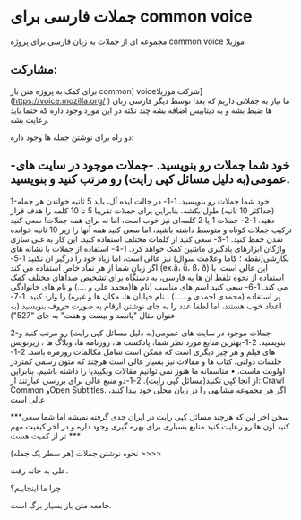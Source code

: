 #  جملات فارسی برای common voice 

مجموعه ای از جملات به زبان فارسی برای پروژه common voice موزیلا

## مشارکت:
 
﻿برای کمک به پروژه متن باز  common] voiceشرکت موزیلا](https://voice.mozilla.org/ ) ما نیاز به جملاتی داریم که بعدا توسط دیگر فارسی زبان ها ضبط بشه و به دیتابیس اضافه بشه چند نکته در این مورد وجود داره که حتما باید رعایت بشه.


دو راه برای نوشتن جمله ها وجود داره:

-خود شما جملات رو بنویسید.
-جملات موجود در سایت های عمومی(به دلیل مسائل کپی رایت) رو مرتب کنید و بنویسید.
--------------------------------------------------------------------------
1-خود شما جملات رو بنویسید.
1-1-	در حالت ایده آل، باید 5 ثانیه خواندن هر جمله (حداکثر 10 ثانیه) طول بکشه. بنابراین برای جملات تقریبا 5 تا 10 کلمه را هدف قرار دهید.
1-2-	جملات 1 یا 2 کلمه‌ای نیز خوب است، اما نه برای همه جملات! سعی کنید ترکیب جملات کوتاه و متوسط داشته باشید، اما سعی کنید همه آنها را زیر 10 ثانیه خوانده شدن حفظ کنید.
1-3-	سعی کنید از کلمات مختلف استفاده کنید. این کار به غنی سازی واژگان ابزارهای یادگیری ماشین کمک خواهد کرد.
1-4-	استفاده از جملات با نشانه های نگارشی(نقطه ؛ کاما وعلامت سوال) نیز عالی است، اما زیاد خود را درگیر ان نکنید
1-5-	اگر زبان شما از هر نماد خاص استفاده می کند (ex.â، ü، ß، ð) این عالی است. با استفاده از نحوه تلفظ ان ها به فارسی، به دستگاه برای تشخیص صداهای مختلف کمک می کند.
1-6-	سعی کنید اسم های مناسب (نام ها(محمد علی و ....) و نام های خانوادگی پر استفاده (محمدی احمدی و......) ، نام خیابان ها، مکان ها و غیره) را وارد کنید.
1-7-	اعداد خوب هستند، اما لطفا عدد را به جای نوشتن ارقام به صورت حروف بنویسید (به عنوان مثال "پانصد و بیست و هفت" به جای "527")

2-جملات موجود در سایت های عمومی(به دلیل مسائل کپی رایت) رو مرتب کنید و بنویسید.
2-1-بهترین منابع مورد نظر شما، پادکست ها، روزنامه ها، وبلاگ ها ، زیرنویس های فیلم و هر چیز دیگری است که ممکن است شامل مکالمات روزمره باشد.
2-1-جلسات دولتی، کتاب ها و مقالات نیز بسیار عالی است هرچند که متون رسمی کمتردر اولویت ماست.
•	متاسفانه ما هنوز نمی توانیم مقالات ویکیپدیا را داشته باشیم. بنابراین از آنجا کپی نکنید(مسائل کپی رایت).
2-1-دو منبع عالی برای بررسی عبارتند از: Crawl Common وOpen Subtitles. اگر هر مجموعه مشابهی را در زبان محلی خود پیدا کنید، عالی است

***سخن اخر این که هرچند مسائل کپی رایت در ایران جدی گرفته نمیشه اما شما سعی کنید اون ها رو رعایت کنید منابع بسیاری برای بهره گیری وجود داره و در اخر کیفیت مهم تر از کمیت هست  ***

نحوه نوشتن جملات (هر سطر یک جمله) >>>>

علی به خانه رفت.

چرا ما اینجاییم؟

جامعه متن باز بسیار بزگ است.
